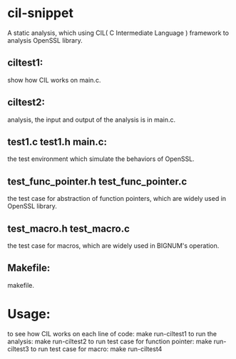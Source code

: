 cil-snippet
===========

A static analysis, which using CIL( C Intermediate Language ) framework to analysis OpenSSL library.

**ciltest1:**
----------
show how CIL works on main.c. 

**ciltest2:**
----------
analysis, the input and output of the analysis is in main.c.

**test1.c test1.h main.c:**
----------
the test environment which simulate the behaviors of OpenSSL.

**test_func_pointer.h test_func_pointer.c**
----------
the test case for abstraction of function pointers, which are widely used in OpenSSL library.

**test_macro.h test_macro.c**
----------
the test case for macros, which are widely used in BIGNUM's operation.

**Makefile:**
----------
makefile.

Usage:
==========

to see how CIL works on each line of code: 
    make run-ciltest1
to run the analysis: 
    make run-ciltest2
to run test case for function pointer:
    make run-ciltest3
to run test case for macro:
    make run-ciltest4
